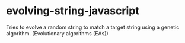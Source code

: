# evolving-string-javascript
Tries to evolve a random string to match a target string using a genetic algorithm. (Evolutionary algorithms (EAs))
